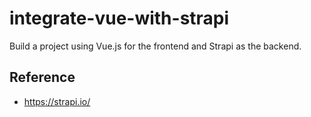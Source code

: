 # integrate-vue-with-strapi

Build a project using Vue.js for the frontend and Strapi as the backend.

## Reference

- https://strapi.io/
